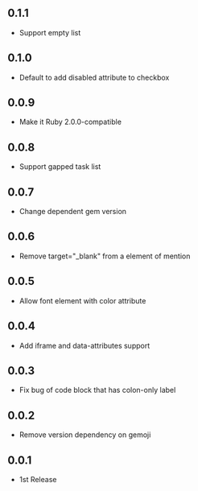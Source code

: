 ## 0.1.1
* Support empty list

## 0.1.0
* Default to add disabled attribute to checkbox

## 0.0.9
* Make it Ruby 2.0.0-compatible

## 0.0.8
* Support gapped task list

## 0.0.7
* Change dependent gem version

## 0.0.6
* Remove target="_blank" from a element of mention

## 0.0.5
* Allow font element with color attribute

## 0.0.4
* Add iframe and data-attributes support

## 0.0.3
* Fix bug of code block that has colon-only label

## 0.0.2
* Remove version dependency on gemoji

## 0.0.1
* 1st Release
